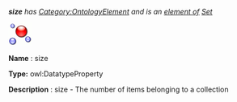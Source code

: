 ___size__ 
 has
 [Category:OntologyElement](../../Category/OntologyElement "Category:OntologyElement") 
 and is an
 [element of](../../Property/ElementOf "Property:ElementOf") 
[Set](../../Submissions/Set "Submissions:Set")_




  





[![DatatypeProperty](../public/images/thumb/a/a5/DatatypeProperty.gif/45px-DatatypeProperty.gif)](../../Image/DatatypeProperty.gif "DatatypeProperty")


__Name__ 
 : size
 



__Type:__ 
 owl:DatatypeProperty
 



__Description__ 
 : size - The number of items belonging to a collection